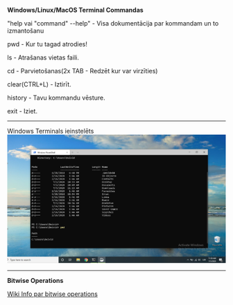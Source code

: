 **Windows/Linux/MacOS Terminal Commandas**

"help vai "command" --help" - Visa dokumentācija par kommandam un to izmantošanu


pwd - Kur tu tagad atrodies!

ls - Atrašanas vietas faili.

cd - Parvietošanas(2x TAB - Redzēt kur var virzīties)

clear(CTRL+L) - Iztirīt.

history - Tavu kommandu vēsture.

exit - Iziet.

-----------------------------------------------------------------------------------------------------------------------------------------------------------------------

Windows Terminals ieinstelēts
![windows terminals](https://github.com/dav4aws/EDIBO/blob/master/HW/HW2/windows_terminals.png?raw=true)

-----------------------------------------------------------------------------------------------------------------------------------------------------------------------

**Bitwise Operations**

[Wiki Info par bitwise operations](https://en.wikipedia.org/wiki/Bitwise_operation)

